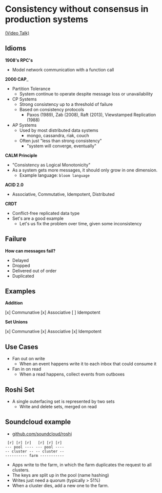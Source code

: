 # Consistency without consensus in production systems 
[(Video Talk)](https://www.youtube.com/watch?v=em9zLzM8O7c&list=PLzUeAPxtWcqxBXjUelmcm5ORVjEpbUlHH)
## Idioms

__1908's RPC's__

- Model network communication with a function call

__2000 CAP___

- Partition Tolerance
  - System continue to operate despite message loss or unavailability
- CP Systems
  - Strong consistency up to a threshold of failure
  - Based on consistency protocols
    - Paxos (1989), Zab (2008), Raft (2013), Viewstamped Replication (1988)
- AP Systems
  - Used by most distributed data systems
    - mongo, cassandra, riak, couch
  - Often just "less than strong consistency"
    - "system will converge, eventually"

__CALM Principle__

- "Consistency as Logical Monotonicity"
- As a system gets more messages, it should only grow in one dimension.
  - Example language: `bloom language`

__ACID 2.0__

- Associative, Commutative, Idempotent, Distributed

__CRDT__

- Conflict-free replicated data type
- Set's are a good example
  - Let's us fix the problem over time, given some inconsistency

## Failure

__How can messages fail?__

- Delayed
- Dropped
- Delivered out of order
- Duplicated

## Examples

__Addition__

[x] Communative
[x] Associative
[ ] Idempotent

__Set Unions__

[x] Communative
[x] Associative
[x] Idempotent

## Use Cases

- Fan out on write
  - When an event happens write it to each inbox that could consume it
- Fan in on read
  - When a read happens, collect events from outboxes

## Roshi Set

- A single outerfacing set is represented by two sets
  - Write and delete sets, merged on read

## Soundcloud example

- [github.com/soundcloud/roshi](https://github.com/soundcloud/roshi)

```
 [r] [r] [r]   [r] [r] [r]
--- pool ---- --- pool ----
-- cluster -- -- cluster --
---------- farm -----------
```

- Apps write to the farm, in which the farm duplicates the request to all clusters.
- The keys are split up in the pool (name hashing)
- Writes just need a quorum (typically > 51%)
- When a cluster dies, add a new one to the farm.
